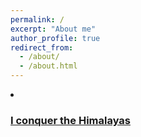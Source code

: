 ```yaml
---
permalink: /
excerpt: "About me"
author_profile: true
redirect_from: 
  - /about/
  - /about.html
---
```

<li>
    <div>
      <a href="https://yingjun-mou.github.io/cv/" style="background-image: url( '../images/Icon_coding.png' )">
      </a>
      <div>        
        <a href="http://artemsheludko.com/adam-blog/"><h3>I conquer the Himalayas</h3></a>
      </div>
    </div>
</li>
